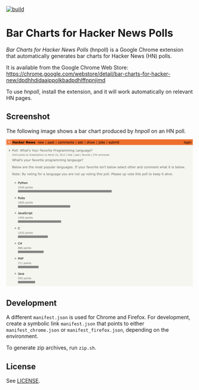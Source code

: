 [![build][badge_thumbnail]][badge_link]

Bar Charts for Hacker News Polls
================================

*Bar Charts for Hacker News Polls* (hnpoll) is a Google Chrome extension that automatically
generates bar charts for Hacker News (HN) polls.

It is available from the Google Chrome Web Store:
https://chrome.google.com/webstore/detail/bar-charts-for-hacker-new/dpdhhdidaaippolkbadpdhlffnpnjimd

To use *hnpoll*, install the extension, and it will work automatically on relevant HN pages.

Screenshot
----------

The following image shows a bar chart produced by *hnpoll* on an HN poll.

<img src="https://github.com/dstein64/media/blob/main/hnpoll/screenshot.png?raw=true" width="796" />

Development
-----------

A different `manifest.json` is used for Chrome and Firefox. For development, create a symbolic link
`manifest.json` that points to either `manifest_chrome.json` or `manifest_firefox.json`, depending
on the environment.

To generate zip archives, run `zip.sh`.

License
-------

See [LICENSE](LICENSE).

[badge_link]: https://github.com/dstein64/hnpoll/actions/workflows/build.yml
[badge_thumbnail]: https://github.com/dstein64/hnpoll/actions/workflows/build.yml/badge.svg
